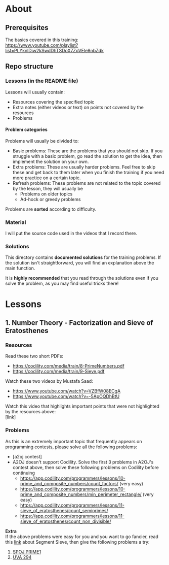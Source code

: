 # About
## Prerequisites
The basics covered in this training:  
https://www.youtube.com/playlist?list=PLYknlDiw2kSwdDhTSDoX7ZoVEle8nbZdk

## Repo structure
### Lessons (in the README file)
Lessons will usually contain:
- Resources covering the specified topic
- Extra notes (either videos or text) on points not covered by the resources
- Problems

#### Problem categories
Problems will usually be divided to:
- Basic problems: These are the problems that you should not skip. If you struggle with a basic problem, go read the solution to get the idea, then implement the solution on your own.
- Extra problems: These are usually harder problems. Feel free to skip these and get back to them later when you finish the training if you need more practice on a certain topic.
- Refresh problems: These problems are not related to the topic covered by the lesson, they will usually be
    - Problems on older topics
    - Ad-hock or greedy problems

Problems are **sorted** according to difficulty.

### Material
I will put the source code used in the videos that I record there.

### Solutions
This directory contains **documented solutions** for the training problems. If the solution isn't straightforward, you will find an explanation above the main function.

It is **highly recommended** that you read through the solutions even if you solve the problem, as you may find useful tricks there!

# Lessons
## 1. Number Theory - Factorization and Sieve of Eratosthenes

### Resources
Read these two short PDFs:
- https://codility.com/media/train/8-PrimeNumbers.pdf
- https://codility.com/media/train/9-Sieve.pdf

Watch these two videos by Mustafa Saad:
- https://www.youtube.com/watch?v=VZBfW08ECgA
- https://www.youtube.com/watch?v=-5ApOQDhBtU

Watch this video that highlights important points that were not highlighted by the resources above:  
[link]

### Problems
As this is an extremely important topic that frequently appears on programming contests, please solve all the following problems:
- [a2oj contest]
- A2OJ doesn't support Codility. Solve the first 3 problems in A2OJ's contest above, then solve these following problems on Codility before continuing
    - https://app.codility.com/programmers/lessons/10-prime_and_composite_numbers/count_factors/ (very easy)
    - https://app.codility.com/programmers/lessons/10-prime_and_composite_numbers/min_perimeter_rectangle/ (very easy)
    - https://app.codility.com/programmers/lessons/11-sieve_of_eratosthenes/count_semiprimes/
    - https://app.codility.com/programmers/lessons/11-sieve_of_eratosthenes/count_non_divisible/

**Extra**  
If the above problems were easy for you and you want to go fancier, read this [link](https://www.geeksforgeeks.org/segmented-sieve/) about Segment Sieve, then give the following problems a try:
1. [SPOJ PRIME1](https://www.spoj.com/problems/PRIME1/)
2. [UVA 294](https://uva.onlinejudge.org/index.php?option=com_onlinejudge&Itemid=8&page=show_problem&problem=230)
